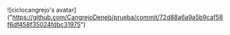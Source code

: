 ![ciclocangrejo's avatar] ("https://github.com/CangrejoDeneb/prueba/commit/72d88a6a9a5b9caf58f6df458f35024fdbc31975")
